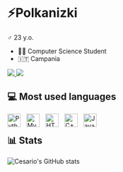 # ⚡Polkanizki

♂️ 23 y.o.

- 👨‍🎓 Computer Science Student
- :it: Campania

<a href="https://github.com/Polkanizki?tab=repositories" >
  <img src="https://custom-icon-badges.demolab.com/badge/-My%20Repos-blue?style=for-the-badge&logoColor=white&logo=repo" />
</a>

<a href="https://github.com/Polkanizki?tab=followers" >
  <img src="https://img.shields.io/github/followers/polkanizki?style=for-the-badge" />
</a>

## 💻 Most used languages

<img align="left" alt="Python" width="30px" style="padding-right: 10px;" src="https://cdn.jsdelivr.net/gh/devicons/devicon@latest/icons/python/python-original.svg" />
<img align="left" alt="MySQL" width="30px" style="padding-right: 10px;" src="https://cdn.jsdelivr.net/gh/devicons/devicon@latest/icons/mysql/mysql-original-wordmark.svg" />
<img align="left" alt="HTML5" width="30px" style="padding-right: 10px;" src="https://cdn.jsdelivr.net/gh/devicons/devicon@latest/icons/html5/html5-original.svg" />
<img align="left" alt="C++" width="30px" style="padding-right: 10px;" src="https://cdn.jsdelivr.net/gh/devicons/devicon@latest/icons/cplusplus/cplusplus-original.svg" />
<img align="left" alt="Java" width="30px" style="padding-right: 10px;" src="https://cdn.jsdelivr.net/gh/devicons/devicon@latest/icons/java/java-original-wordmark.svg" />
</br>

<!--
## ⛏️ Actually I'm working on:
-->

## 📊 Stats

![Cesario's GitHub stats](https://github-readme-stats.vercel.app/api?username=polkanizki&show_icons=true&theme=codeSTACKr)

<!--
**Polkanizki/Polkanizki** is a ✨ _special_ ✨ repository because its `README.md` (this file) appears on your GitHub profile.

Here are some ideas to get you started:

- 🔭 I’m currently working on ...
- 🌱 I’m currently learning ...
- 👯 I’m looking to collaborate on ...
- 🤔 I’m looking for help with ...
- 💬 Ask me about ...
- 📫 How to reach me: ...
- 😄 Pronouns: ...
- ⚡ Fun fact: ...
-->
